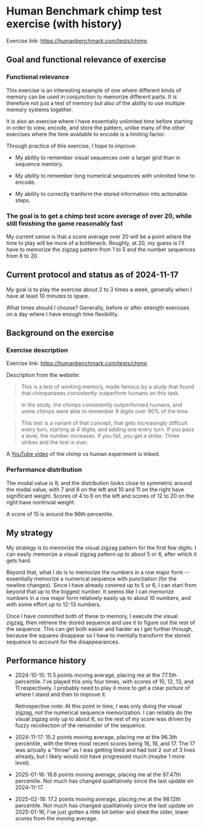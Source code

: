 # Human Benchmark chimp test exercise (with history)

Exercise link: https://humanbenchmark.com/tests/chimp

## Goal and functional relevance of exercise

### Functional relevance

This exercise is an interesting example of one where different kinds
of memory can be used in conjunction to memorize different parts. It
is therefore not just a test of memory but also of the ability to use
multiple memory systems together.

It is also an exercise where I have essentially unlimited time before
starting in order to view, encode, and store the pattern, unlike many
of the other exercises where the time available to encode is a
limiting factor.

Through practice of this exercise, I hope to improve:

* My ability to remember visual sequences over a larger grid than in
  sequence memory.

* My ability to remember long numerical sequences with unlimited time
  to encode.

* My ability to correctly tranform the stored information into
  actionable steps.

### The goal is to get a chimp test score average of over 20, while still finishing the game reasonably fast

My current sense is that a score average over 20 will be a point where
the time to play will be more of a bottleneck. Roughly, at 20, my
guess is I'll have to memorize the zigzag pattern from 1 to 5 and the
number sequences from 6 to 20.

## Current protocol and status as of 2024-11-17

My goal is to play the exercise about 2 to 3 times a week, generally
when I have at least 10 minutes to spare.

What times should I choose? Generally, before or after strength
exercises on a day where I have enough time flexibility.

## Background on the exercise

### Exercise description

Exercise link: https://humanbenchmark.com/tests/chimp

Description from the website:

> This is a test of working memory, made famous by a study that found
> that chimpanzees consistently outperform humans on this task.

> In the study, the chimps consistently outperformed humans, and some
> chimps were able to remember 9 digits over 90% of the time.

> This test is a variant of that concept, that gets increasingly
> difficult every turn, starting at 4 digits, and adding one every
> turn. If you pass a level, the number increases. If you fail, you
> get a strike. Three strikes and the test is over.

A [YouTube video](https://www.youtube.com/watch?v=zsXP8qeFF6A) of the
chimp vs human experiment is linked.

### Performance distribution

The modal value is 9, and the distribution looks close to symmetric
around the modal value, with 7 and 8 on the left and 10 and 11 on the
right have significant weight. Scores of 4 to 6 on the left and scores
of 12 to 20 on the right have nontrivial weight.

A score of 15 is around the 96th percentile.

## My strategy

My strategy is to memorize the visual zigzag pattern for the first few
digits. I can easily memorize a visual zigzag pattern up to about 5 or
6, after which it gets hard.

Beyond that, what I do is to memorize the numbers in a row major form
-- essentially memorize a numerical sequence with punctiation (for the
newline changes). Since I have already covered up to 5 or 6, I can
start from beyond that up to the biggest number. It seems like I can
memorize numbers in a row major form relatively easily up to about 10
numbers, and with some effort up to 12-13 numbers.

Once I have committed both of these to memory, I execute the visual
zigzag, then retrieve the stored sequence and use it to figure out the
rest of the sequence. This can get both easier and harder as I get
further through, because the squares disappear so I have to mentally
transform the stored sequence to account for the disappearances.

## Performance history

* 2024-10-15: 11.5 points moving average, placing me at the 77.5th
  percentile. I've played this only four times, with scores of 10, 12,
  13, and 11 respectively. I probably need to play it more to get a
  clear picture of where I stand and then to improve it.

  Retrospective note: At this point in time, I was only doing the
  visual zigzag, not the numerical sequence memorization. I can
  reliably do the visual zigzag only up to about 6, so the rest of my
  score was driven by fuzzy recollection of the remainder of the
  sequence.

* 2024-11-17: 15.2 points moving average, placing me at the 96.3th
  percentile, with the three most recent scores being 16, 16, and
  17. The 17 was actually a "throw" as I was getting tired and had
  lost 2 out of 3 lives already, but I likely would not have
  progressed much (maybe 1 more level).

* 2025-01-16: 16.6 points moving average, placing me at the 97.47th
  percentile. Not much has changed qualitatively since the last
  update on 2024-11-17.

* 2025-02-18: 17.2 points moving average, placing me at the 98.12th
  percentile. Not much has changed qualitatively since the last update
  on 2025-01-16; I've just gotten a little bit better and shed the
  older, lower scores from the moving average.
